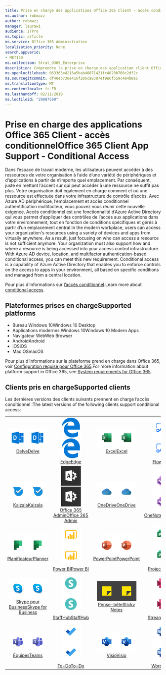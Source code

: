 ```yaml
---
title: Prise en charge des applications Office 365 Client - accès conditionnel
ms.author: robmazz
author: robmazz
manager: laurawi
audience: ITPro
ms.topic: article
ms.service: Office 365 Administration
localization_priority: None
search.appverid:
- MET150
ms.collection: Strat_O365_Enterprise
description: Comprendre la prise en charge des application client Office 365 pour l’accès conditionnel
ms.openlocfilehash: 063363e4216a5bab46871421fc4028b760c2df2c
ms.sourcegitcommit: df40eb730e416f206ca8387ef9e6f559c4e4b8a5
ms.translationtype: MT
ms.contentlocale: fr-FR
ms.lasthandoff: 02/11/2019
ms.locfileid: "29887590"
---
```

# <a name="office-365-client-app-support---conditional-access"></a><span data-ttu-id="8c6db-103">Prise en charge des applications Office 365 Client - accès conditionnel</span><span class="sxs-lookup"><span data-stu-id="8c6db-103">Office 365 Client App Support - Conditional Access</span></span>

<span data-ttu-id="8c6db-p101">Dans l’espace de travail moderne, les utilisateurs peuvent accéder à des ressources de votre organisation à l’aide d’une variété de périphériques et d’applications à partir de n’importe quel emplacement. Par conséquent, juste en mettant l’accent sur qui peut accéder à une ressource ne suffit pas plus. Votre organisation doit également en charge comment et où une ressource est effectuée dans votre infrastructure de contrôle d’accès. Avec Azure AD périphérique, l’emplacement et accès conditionnel authentification multifacteur, vous pouvez vous réunir cette nouvelle exigence. Accès conditionnel est une fonctionnalité d’Azure Active Directory qui vous permet d’appliquer des contrôles de l’accès aux applications dans votre environnement, tout en fonction de conditions spécifiques et gérés à partir d’un emplacement central.</span><span class="sxs-lookup"><span data-stu-id="8c6db-p101">In the modern workplace, users can access your organization's resources using a variety of devices and apps from virtually anywhere. As a result, just focusing on who can access a resource is not sufficient anymore. Your organization must also support how and where a resource is being accessed into your access control infrastructure. With Azure AD device, location, and multifactor authentication-based conditional access, you can meet this new requirement. Conditional access is a capability of Azure Active Directory that enables you to enforce controls on the access to apps in your environment, all based on specific conditions and managed from a central location.</span></span> 

<span data-ttu-id="8c6db-109">Pour plus d’informations sur [l’accès conditionnel](https://docs.microsoft.com/azure/active-directory/conditional-access/).</span><span class="sxs-lookup"><span data-stu-id="8c6db-109">Learn more about [conditional access](https://docs.microsoft.com/azure/active-directory/conditional-access/).</span></span>

## <a name="supported-platforms"></a><span data-ttu-id="8c6db-110">Plateformes prises en charge</span><span class="sxs-lookup"><span data-stu-id="8c6db-110">Supported platforms</span></span>

 - <span data-ttu-id="8c6db-111">Bureau Windows 10</span><span class="sxs-lookup"><span data-stu-id="8c6db-111">Windows 10 Desktop</span></span>
 - <span data-ttu-id="8c6db-112">Applications modernes Windows 10</span><span class="sxs-lookup"><span data-stu-id="8c6db-112">Windows 10 Modern Apps</span></span>
 - <span data-ttu-id="8c6db-113">Navigateur Web</span><span class="sxs-lookup"><span data-stu-id="8c6db-113">Web Browser</span></span>
 - <span data-ttu-id="8c6db-114">Android</span><span class="sxs-lookup"><span data-stu-id="8c6db-114">Android</span></span>
 - <span data-ttu-id="8c6db-115">iOS</span><span class="sxs-lookup"><span data-stu-id="8c6db-115">iOS</span></span>
 - <span data-ttu-id="8c6db-116">Mac OS</span><span class="sxs-lookup"><span data-stu-id="8c6db-116">macOS</span></span>

<span data-ttu-id="8c6db-117">Pour plus d’informations sur la plateforme prend en charge dans Office 365, voir [Configuration requise pour Office 365](https://products.office.com/office-system-requirements).</span><span class="sxs-lookup"><span data-stu-id="8c6db-117">For more information about platform support in Office 365, see [System requirements for Office 365](https://products.office.com/office-system-requirements).</span></span>

## <a name="supported-clients"></a><span data-ttu-id="8c6db-118">Clients pris en charge</span><span class="sxs-lookup"><span data-stu-id="8c6db-118">Supported clients</span></span>

<span data-ttu-id="8c6db-119">Les dernières versions des clients suivants prennent en charge l’accès conditionnel :</span><span class="sxs-lookup"><span data-stu-id="8c6db-119">The latest versions of the following clients support conditional access:</span></span>

| | | | | | |
|:---:|:---:|:---:|:---:|:---:|:---:|
| <span data-ttu-id="8c6db-120">![Entrer l’icône](media/o365-delve-64x64.png)</span><span class="sxs-lookup"><span data-stu-id="8c6db-120">![Delve icon](media/o365-delve-64x64.png)</span></span> <br> [<span data-ttu-id="8c6db-121">Delve</span><span class="sxs-lookup"><span data-stu-id="8c6db-121">Delve</span></span>](https://products.office.com/business/intelligent-search) | <span data-ttu-id="8c6db-122">![Icône Edge](media/o365-edge-64x64.png)</span><span class="sxs-lookup"><span data-stu-id="8c6db-122">![Edge icon](media/o365-edge-64x64.png)</span></span> <br> [<span data-ttu-id="8c6db-123">Edge</span><span class="sxs-lookup"><span data-stu-id="8c6db-123">Edge</span></span>](https://www.microsoft.com/windows/microsoft-edge) | <span data-ttu-id="8c6db-124">![Icône Excel](media/o365-excel-64x64.png)</span><span class="sxs-lookup"><span data-stu-id="8c6db-124">![Excel icon](media/o365-excel-64x64.png)</span></span> <br> [<span data-ttu-id="8c6db-125">Excel</span><span class="sxs-lookup"><span data-stu-id="8c6db-125">Excel</span></span>](https://products.office.com/excel) | <span data-ttu-id="8c6db-126">![Icône de flux](media/o365-flow-64x64.png)</span><span class="sxs-lookup"><span data-stu-id="8c6db-126">![Flow icon](media/o365-flow-64x64.png)</span></span> <br> [<span data-ttu-id="8c6db-127">Flow</span><span class="sxs-lookup"><span data-stu-id="8c6db-127">Flow</span></span>](https://flow.microsoft.com) | <span data-ttu-id="8c6db-128">![Icône de formulaires](media/o365-forms-64x64.png)</span><span class="sxs-lookup"><span data-stu-id="8c6db-128">![Forms icon](media/o365-forms-64x64.png)</span></span> <br> [<span data-ttu-id="8c6db-129">Formulaires</span><span class="sxs-lookup"><span data-stu-id="8c6db-129">Forms</span></span>](https://flow.microsoft.com/connectors/shared_microsoftforms/microsoft-forms/) |
| <span data-ttu-id="8c6db-130">![Icône Kaizala](media/o365-kaizala-64x64.png)</span><span class="sxs-lookup"><span data-stu-id="8c6db-130">![Kaizala icon](media/o365-kaizala-64x64.png)</span></span> <br> [<span data-ttu-id="8c6db-131">Kaizala</span><span class="sxs-lookup"><span data-stu-id="8c6db-131">Kaizala</span></span>](https://products.office.com/en/business/microsoft-kaizala) | <span data-ttu-id="8c6db-132">![Icône d’administration d’Office 365](media/o365-o365admin-64x64.png)</span><span class="sxs-lookup"><span data-stu-id="8c6db-132">![Office 365 Admin icon](media/o365-o365admin-64x64.png)</span></span> <br> [<span data-ttu-id="8c6db-133">Office 365 <br> Admin</span><span class="sxs-lookup"><span data-stu-id="8c6db-133">Office 365 <br> Admin</span></span>](https://products.office.com/business/manage-office-365-admin-app) | <span data-ttu-id="8c6db-134">![OneDrive entreprise icône](media/o365-OneDrive-64x64.png)</span><span class="sxs-lookup"><span data-stu-id="8c6db-134">![OneDrive for Business icon](media/o365-OneDrive-64x64.png)</span></span> <br> [<span data-ttu-id="8c6db-135">OneDrive</span><span class="sxs-lookup"><span data-stu-id="8c6db-135">OneDrive</span></span>](https://products.office.com/onedrive-for-business/online-cloud-storage) | <span data-ttu-id="8c6db-136">![Icône OneNote](media/o365-OneNote-64x64.png)</span><span class="sxs-lookup"><span data-stu-id="8c6db-136">![OneNote icon](media/o365-OneNote-64x64.png)</span></span> <br> [<span data-ttu-id="8c6db-137">OneNote</span><span class="sxs-lookup"><span data-stu-id="8c6db-137">OneNote</span></span>](https://products.office.com/onenote) | <span data-ttu-id="8c6db-138">![Icône Outlook](media/o365-outlook-64x64.png)</span><span class="sxs-lookup"><span data-stu-id="8c6db-138">![Outlook icon](media/o365-outlook-64x64.png)</span></span> <br> [<span data-ttu-id="8c6db-139">Outlook</span><span class="sxs-lookup"><span data-stu-id="8c6db-139">Outlook</span></span>](https://products.office.com/outlook) |
| <span data-ttu-id="8c6db-140">![Icône du planificateur](media/o365-planner-64x64.png)</span><span class="sxs-lookup"><span data-stu-id="8c6db-140">![Planner icon](media/o365-planner-64x64.png)</span></span> <br> [<span data-ttu-id="8c6db-141">Planificateur</span><span class="sxs-lookup"><span data-stu-id="8c6db-141">Planner</span></span>](https://products.office.com/business/task-management-software) | <span data-ttu-id="8c6db-142">![Icône PowerBI](media/o365-powerbi-64x64.png)</span><span class="sxs-lookup"><span data-stu-id="8c6db-142">![PowerBI icon](media/o365-powerbi-64x64.png)</span></span> <br> [<span data-ttu-id="8c6db-143">Power BI</span><span class="sxs-lookup"><span data-stu-id="8c6db-143">Power BI</span></span>](https://powerbi.microsoft.com) | <span data-ttu-id="8c6db-144">![Icône PowerPoint](media/o365-powerpoint-64x64.png)</span><span class="sxs-lookup"><span data-stu-id="8c6db-144">![PowerPoint icon](media/o365-powerpoint-64x64.png)</span></span> <br> [<span data-ttu-id="8c6db-145">PowerPoint</span><span class="sxs-lookup"><span data-stu-id="8c6db-145">PowerPoint</span></span>](https://products.office.com/powerpoint) | <span data-ttu-id="8c6db-146">![Icône de projet](media/o365-project-64x64.png)</span><span class="sxs-lookup"><span data-stu-id="8c6db-146">![Project icon](media/o365-project-64x64.png)</span></span> <br> [<span data-ttu-id="8c6db-147">Project</span><span class="sxs-lookup"><span data-stu-id="8c6db-147">Project</span></span>](https://products.office.com/project) | <span data-ttu-id="8c6db-148">![Icône SharePoint](media/o365-sharepoint-64x64.png)</span><span class="sxs-lookup"><span data-stu-id="8c6db-148">![SharePoint icon](media/o365-sharepoint-64x64.png)</span></span> <br> [<span data-ttu-id="8c6db-149">SharePoint</span><span class="sxs-lookup"><span data-stu-id="8c6db-149">Sharepoint</span></span>](https://products.office.com/sharepoint) 
| <span data-ttu-id="8c6db-150">![Skype pour entreprise icône](media/o365-skypeforbusiness-64x64.png)</span><span class="sxs-lookup"><span data-stu-id="8c6db-150">![Skype for Business icon](media/o365-skypeforbusiness-64x64.png)</span></span> <br> [<span data-ttu-id="8c6db-151">Skype pour <br> Business</span><span class="sxs-lookup"><span data-stu-id="8c6db-151">Skype for <br> Business</span></span>](https://www.skype.com/business/) | <span data-ttu-id="8c6db-152">![Icône StaffHub](media/o365-staffhub-64x64.png)</span><span class="sxs-lookup"><span data-stu-id="8c6db-152">![StaffHub icon](media/o365-staffhub-64x64.png)</span></span> <br> [<span data-ttu-id="8c6db-153">StaffHub</span><span class="sxs-lookup"><span data-stu-id="8c6db-153">StaffHub</span></span>](https://products.office.com/microsoft-staffhub/staff-scheduling-software) | <span data-ttu-id="8c6db-154">![Icône de Notes pense-bête](media/o365-stickynotes-64x64.png)</span><span class="sxs-lookup"><span data-stu-id="8c6db-154">![Sticky Notes icon](media/o365-stickynotes-64x64.png)</span></span> <br> [<span data-ttu-id="8c6db-155">Pense-bête</span><span class="sxs-lookup"><span data-stu-id="8c6db-155">Sticky Notes</span></span>](https://www.microsoft.com/p/microsoft-sticky-notes/9nblggh4qghw) | <span data-ttu-id="8c6db-156">![Icône de flux de données](media/o365-stream-64x64.png)</span><span class="sxs-lookup"><span data-stu-id="8c6db-156">![Stream icon](media/o365-stream-64x64.png)</span></span> <br> [<span data-ttu-id="8c6db-157">Stream</span><span class="sxs-lookup"><span data-stu-id="8c6db-157">Stream</span></span>](https://stream.microsoft.com) | <span data-ttu-id="8c6db-158">![Icône de balancement](media/o365-sway-64x64.png)</span><span class="sxs-lookup"><span data-stu-id="8c6db-158">![Sway icon](media/o365-sway-64x64.png)</span></span> <br> [<span data-ttu-id="8c6db-159">Sway</span><span class="sxs-lookup"><span data-stu-id="8c6db-159">Sway</span></span>](https://sway.com) 
| <span data-ttu-id="8c6db-160">![Icône d’équipes](media/o365-teams-64x64.png)</span><span class="sxs-lookup"><span data-stu-id="8c6db-160">![Teams icon](media/o365-teams-64x64.png)</span></span> <br> [<span data-ttu-id="8c6db-161">Équipes</span><span class="sxs-lookup"><span data-stu-id="8c6db-161">Teams</span></span>](https://products.office.com/microsoft-teams/group-chat-software) | <span data-ttu-id="8c6db-162">![Icône des tâches](media/o365-todo-64x64.png)</span><span class="sxs-lookup"><span data-stu-id="8c6db-162">![To-Do icon](media/o365-todo-64x64.png)</span></span> <br> [<span data-ttu-id="8c6db-163">To-Do</span><span class="sxs-lookup"><span data-stu-id="8c6db-163">To-Do</span></span>](https://todo.microsoft.com) | <span data-ttu-id="8c6db-164">![Icône Visio](media/o365-visio-64x64.png)</span><span class="sxs-lookup"><span data-stu-id="8c6db-164">![Visio icon](media/o365-visio-64x64.png)</span></span> <br> [<span data-ttu-id="8c6db-165">Visio</span><span class="sxs-lookup"><span data-stu-id="8c6db-165">Visio</span></span>](https://products.office.com/visio/flowchart-software) | <span data-ttu-id="8c6db-166">![Icône Word](media/o365-word-64x64.png)</span><span class="sxs-lookup"><span data-stu-id="8c6db-166">![Word icon](media/o365-word-64x64.png)</span></span> <br> [<span data-ttu-id="8c6db-167">Word</span><span class="sxs-lookup"><span data-stu-id="8c6db-167">Word</span></span>](https://products.office.com/word) | <span data-ttu-id="8c6db-168">![Icône de Yammer](media/o365-yammer-64x64.png)</span><span class="sxs-lookup"><span data-stu-id="8c6db-168">![Yammer icon](media/o365-yammer-64x64.png)</span></span> <br> [<span data-ttu-id="8c6db-169">Yammer</span><span class="sxs-lookup"><span data-stu-id="8c6db-169">Yammer</span></span>](https://products.office.com/yammer/yammer-overview)